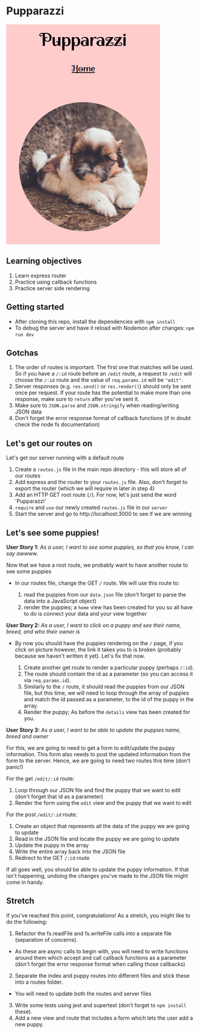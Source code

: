 # Pupparazzi

![](screenshot.png)

## Learning objectives

1. Learn express router
2. Practice using callback functions
3. Practice server side rendering


## Getting started

* After cloning this repo, install the dependencies with `npm install`
* To debug the server and have it reload with Nodemon after changes: `npm run dev`


## Gotchas

1. The order of routes is important. The first one that matches will be used. So if you have a `/:id` route before an `/edit` route, a request to `/edit` will choose the `/:id` route and the value of `req.params.id` will be `"edit"`.
2. Server responses (e.g. `res.send()` or `res.render()`) should only be sent once per request. If your route has the potential to make more than one response, make sure to `return` after you've sent it.
3. Make sure to `JSON.parse` and `JSON.stringify` when reading/writing JSON data
4. Don't forget the error response format of callback functions (if in doubt check the node fs documentation)


## Let's get our routes on

Let's get our server running with a default route

1. Create a `routes.js` file in the main repo directory - this will store all of our routes
2. Add express and the router to your `routes.js` file. Also, don't forget to export the router (which we will require in later in step 4)
3. Add an HTTP GET root route (`/`). For now, let's just send the word 'Pupparazzi'
4. `require` and `use` our newly created `routes.js` file in our `server`
5. Start the server and go to http://localhost:3000 to see if we are winning


## Let's see some puppies!

**User Story 1:** *As a user, I want to see some puppies, so that you know, I can say awwww.*

Now that we have a root route, we probably want to have another route to see some puppies

- In our routes file, change the GET `/` route. We will use this route to:

  1. read the puppies from our `data.json` file (don't forget to parse the data into a JavaScript object)
  2. render the puppies; a `home` view has been created for you so all have to do is connect your data and your view together

**User Story 2:** *As a user, I want to click on a puppy and see their name, breed, and who their owner is*

- By now you should have the puppies rendering on the `/` page, if you click on picture however, the link it takes you to is broken (probably because we haven't written it yet). Let's fix that now.

  1. Create another get route to render a particular puppy (perhaps `/:id`).
  2. The route should contain the id as a parameter (so you can access it via `req.params.id`).
  3. Similarly to the `/` route, it should read the puppies from our JSON file, but this time, we will need to loop through the array of puppies and match the id passed as a parameter, to the id of the puppy in the array.
  4. Render the puppy; As before the `details` view has been created for you.

**User Story 3:** *As a user, I want to be able to update the puppies name, breed and owner*

For this, we are going to need to get a form to edit/update the puppy information. This form also needs to post the updated information from the form to the server. Hence, we are going to need two routes this time (don't panic!)

For the get `/edit/:id` route:
  1. Loop through our JSON file and find the puppy that we want to edit (don't forget that id as a parameter)
  2. Render the form using the `edit` view and the puppy that we want to edit

For the post `/edit/:id` route:
  1. Create an object that represents all the data of the puppy we are going to update
  2. Read in the JSON file and locate the puppy we are going to update
  3. Update the puppy in the array
  4. Write the entire array back into the JSON file
  5. Redirect to the GET `/:id` route

If all goes well, you should be able to update the puppy information. If that isn't happening, undoing the changes you've made to the JSON file might come in handy.


## Stretch

If you've reached this point, congratulations! As a stretch, you might like to do the following:

1. Refactor the fs.readFile and fs.writeFile calls into a separate file (separation of concerns).
  - As these are async calls to begin with, you will need to write functions around them which accept and call callback functions as a parameter (don't forget the error response format when calling those callbacks)
2. Separate the index and puppy routes into different files and stick these into a routes folder.
  - You will need to update both the routes and server files
3. Write some tests using jest and supertest (don't forget to `npm install` these).
4. Add a new view and route that includes a form which lets the user add a new puppy.
